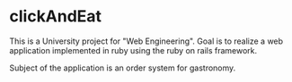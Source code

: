 clickAndEat
===========

This is a University project for "Web Engineering".
Goal is to realize a web application implemented in ruby using the ruby on rails framework.

Subject of the application is an order system for gastronomy.
